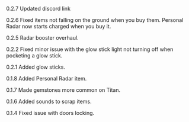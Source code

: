 0.2.7
	Updated discord link

0.2.6
	Fixed items not falling on the ground when you buy them.
	Personal Radar now starts charged when you buy it.

0.2.5
	Radar booster overhaul.

0.2.2
	Fixed minor issue with the glow stick light not turning off when pocketing a glow stick.

0.2.1
	Added glow sticks.

0.1.8
	Added Personal Radar item.

0.1.7
	Made gemstones more common on Titan.
	
0.1.6
	Added sounds to scrap items.

0.1.4
	Fixed issue with doors locking.

